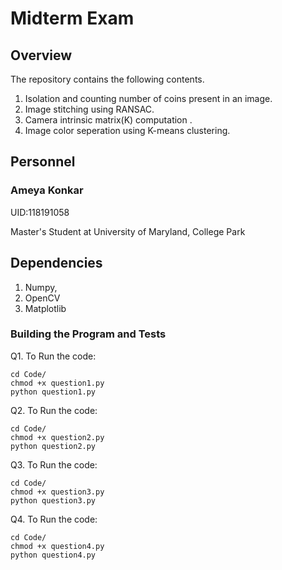 # Midterm Exam

## Overview
The repository contains the following contents.

1. Isolation and counting number of coins present in an image.
2. Image stitching using RANSAC.
3. Camera intrinsic matrix(K) computation .
4. Image color seperation using K-means clustering. 

## Personnel
### Ameya Konkar 

UID:118191058

Master's Student at University of Maryland, College Park

## Dependencies 

1. Numpy,
2. OpenCV
3. Matplotlib
 
### Building the Program and Tests


Q1. To Run the code:
```
cd Code/
chmod +x question1.py
python question1.py 
```

Q2. To Run the code:
```
cd Code/
chmod +x question2.py
python question2.py 
```

Q3. To Run the code:
```
cd Code/
chmod +x question3.py
python question3.py 
```

Q4. To Run the code:
```
cd Code/
chmod +x question4.py
python question4.py 
```
